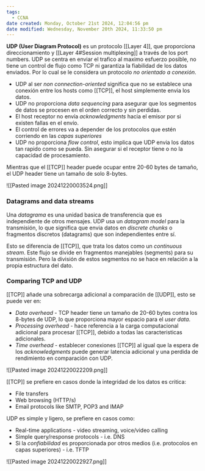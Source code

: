 ```yaml
---
tags:
  - CCNA
date created: Monday, October 21st 2024, 12:04:56 pm
date modified: Wednesday, November 20th 2024, 11:33:50 pm
---
```

**UDP (User Diagram Protocol)** es un protocolo [[Layer 4]], que proporciona direccionamiento y [[Layer 4#Session multiplexing]] a través de los port numbers. UDP se centra en enviar el trafico al maximo esfuerzo posible, no tiene un control de flujo como TCP ni garantiza la fiabilidad de los datos enviados. Por lo cual se le considera un protocolo *no orientado a conexión*.
- UDP al ser _non connection-oriented_ significa que no se establece una conexión entre los hosts como [[TCP]], el host simplemente envia los datos.
- UDP no proporciona _data sequencing_ para asegurar que los segmentos de datos se procesen en el orden correcto y sin perdidas. 
- El host receptor no envía *acknowledgments* hacia el emisor por si existen fallas en el envío. 
- El control de errores va a depender de los protocolos que estén corriendo en las *capas superiores*
- UDP no proporciona _flow control_, esto implica que UDP envia los datos tan rapido como se pueda. Sin asegurar si el receptor tiene o no la capacidad de procesamiento. 


Mientras que el [[TCP]] header puede ocupar entre 20-60 bytes de tamaño, el UDP header tiene un tamaño de solo 8-bytes. 

![[Pasted image 20241220003524.png]]

### Datagrams and data streams 
Una _datagrama_ es una unidad basica de transferencia que es independiente de otros mensajes. UDP usa un _datagram model_ para la transmisión, lo que significa que envia datos en _discrete chunks_ o fragmentos discretos (datagrams) que son independientes entre sí.  

Esto se diferencia de [[TCP]], que trata los datos como un _continuous stream_. Este flujo se divide en fragmentos manejables (segments) para su transmisión. Pero la división de estos segmentos no se hace en relación a la propia estructura del dato. 

### Comparing TCP and UDP 
[[TCP]] añade una sobrecarga adicional a comparación de [[UDP]], esto se puede ver en:
- _Data overhead_ - TCP header tiene un tamaño de 20-60 bytes contra los 8-bytes de UDP, lo que proporciona mayor espacio para el _user data_.
- _Processing overhead_ - hace referencia a la carga computacional adicional para procesar [[TCP]], debido a todas las caracteristicas adicionales. 
- _Time overhead_ - establecer conexiones [[TCP]] al igual que la espera de los _acknowledgments_ puede generar latencia adicional y una perdida de rendimiento en comparación con UDP.

![[Pasted image 20241220022209.png]]

[[TCP]] se prefiere en casos donde la integridad de los datos es critica:
- File transfers 
- Web browsing (HTTP/s)
- Email protocols like SMTP, POP3 and IMAP 

UDP es simple y ligero, se prefiere en casos como:
- Real-time applications - video streaming, voice/video calling
- Simple query/response protocols - i.e. DNS 
- Si la _confiabilidad_ es proporcionada por otros medios (i.e. protocolos en capas superiores) - i.e. TFTP 

![[Pasted image 20241220022927.png]]
